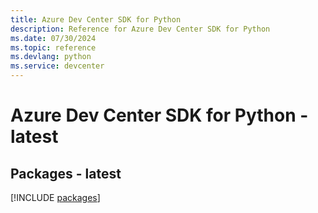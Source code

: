 ```yaml
---
title: Azure Dev Center SDK for Python
description: Reference for Azure Dev Center SDK for Python
ms.date: 07/30/2024
ms.topic: reference
ms.devlang: python
ms.service: devcenter
---
```

# Azure Dev Center SDK for Python - latest
## Packages - latest
[!INCLUDE [packages](dev-center-index.md)]